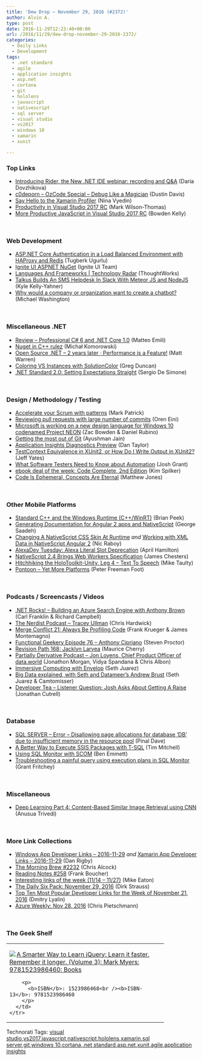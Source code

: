 ```yaml
---
title: 'Dew Drop – November 29, 2016 (#2372)'
author: Alvin A.
type: post
date: 2016-11-29T12:23:40+00:00
url: /2016/11/29/dew-drop-november-29-2016-2372/
categories:
  - Daily Links
  - Development
tags:
  - .net standard
  - agile
  - application insights
  - asp.net
  - cortana
  - git
  - hololens
  - javascript
  - nativescript
  - sql server
  - visual studio
  - vs2017
  - windows 10
  - xamarin
  - xunit

---
```

### <a name="top"></a>Top Links

  * <a href="https://blog.jetbrains.com/dotnet/2016/11/28/introducing-rider-the-new-net-ide-webinar-recording-and-qa/" target="_blank">Introducing Rider, the New .NET IDE webinar: recording and Q&A</a> (Daria Dovzhikova)
  * <a href="http://www.youtube.com/watch?v=mcoG4ns5VEI" target="_blank">c0deporn &#8211; OzCode Special &#8211; Debug Like a Magician</a> (Dustin Davis)
  * <a href="https://blog.xamarin.com/say-hello-to-the-xamarin-profiler/" target="_blank">Say Hello to the Xamarin Profiler</a> (Nina Vyedin)
  * <a href="https://blogs.msdn.microsoft.com/visualstudio/2016/11/28/productivity-in-visual-studio-2017-rc/" target="_blank">Productivity in Visual Studio 2017 RC</a> (Mark Wilson-Thomas)
  * <a href="https://blogs.msdn.microsoft.com/visualstudio/2016/11/28/more-productive-javascript-in-visual-studio-2017-rc/" target="_blank">More Productive JavaScript in Visual Studio 2017 RC</a> (Bowden Kelly)

&nbsp;

### <a name="web"></a>Web Development

  * <a href="http://feedproxy.google.com/~r/TugberkUgurlu/~3/XGCBzF5UKhc/asp-net-core-authentication-in-a-load-balanced-environment-with-haproxy-and-redis" target="_blank">ASP.NET Core Authentication in a Load Balanced Environment with HAProxy and Redis</a> (Tugberk Ugurlu)
  * <a href="http://www.infragistics.com/community/blogs/igniteui_team/archive/2016/11/29/ignite-ui-aspnet-nuget.aspx" target="_blank">Ignite UI ASPNET NuGet</a> (Ignite UI Team)
  * <a href="https://www.thoughtworks.com/radar/languages-and-frameworks" target="_blank">Languages And Frameworks | Technology Radar</a> (ThoughtWorks)
  * <a href="https://twilioinc.wpengine.com/2016/11/talkus-builds-an-sms-helpdesk-in-slack-with-meteor-js-and-nodejs.html" target="_blank">Talkus Builds An SMS Helpdesk In Slack With Meteor JS and NodeJS</a> (Kyle Kelly-Yahner)
  * <a href="http://aihelpwebsite.com/Blog/EntryId/1018/Why-would-a-company-or-organization-want-to-create-a-chatbot" target="_blank">Why would a company or organization want to create a chatbot?</a> (Michael Washington)

&nbsp;

### <a name="dotnet"></a>Miscellaneous .NET

  * <a href="http://feedproxy.google.com/~r/MattsAlmSpace/~3/m6ww_ZwYhJc/review-professional-c-6-and-net-core-10.html" target="_blank">Review – Professional C# 6 and .NET Core 1.0</a> (Matteo Emili)
  * <a href="http://feedproxy.google.com/~r/BlogMichalaKomorowskiego/~3/CLJ3Ogn8fOM/nuget-in-c-rulez.html" target="_blank">Nuget in C++ rulez</a> (Michał Komorowski)
  * <a href="http://mattwarren.org/2016/11/23/open-source-net-2-years-later/" target="_blank">Open Source .NET – 2 years later · Performance is a Feature!</a> (Matt Warren)
  * <a href="https://channel9.msdn.com/coding4fun/blog/Coloring-VS-Instances-with-SolutionColor?WT.mc_id=DX_MVP4025064" target="_blank">Coloring VS Instances with SolutionColor</a> (Greg Duncan)
  * <a href="http://www.infoq.com/news/2016/11/dotnet-standard-20-goals?utm_campaign=infoq_content&utm_source=infoq&utm_medium=feed&utm_term=global" target="_blank">.NET Standard 2.0: Setting Expectations Straight</a> (Sergio De Simone)

&nbsp;

### <a name="design"></a>Design / Methodology / Testing

  * <a href="http://feedproxy.google.com/~r/LeadingAgile/~3/NOfbJFnsUOE/" target="_blank">Accelerate your Scrum with patterns</a> (Mark Patrick)
  * <a href="http://feedproxy.google.com/~r/AyendeRahien/~3/3SqQETX14Dw/reviewing-pull-requests-with-large-number-of-commits" target="_blank">Reviewing pull requests with large number of commits</a> (Oren Eini)
  * <a href="http://www.windowscentral.com/new-design-language-windows-10-project-neon" target="_blank">Microsoft is working on a new design language for Windows 10 codenamed Project NEON</a> (Zac Bowden & Daniel Rubino)
  * <a href="https://blogs.msdn.microsoft.com/visualstudioalm/2016/11/28/getting-the-most-out-of-git/" target="_blank">Getting the most out of Git</a> (Ayushman Jain)
  * <a href="https://azure.microsoft.com/blog/app-insights-app-map-and-profiler/" target="_blank">Application Insights Diagnostics Preview</a> (Dan Taylor)
  * <a href="http://feedproxy.google.com/~r/SomewhatAbstract/~3/2VOV5e1EGk0/" target="_blank">TestContext Equivalence in XUnit2, or How Do I Write Output in XUnit2?</a> (Jeff Yates)
  * <a href="https://www.stickyminds.com/article/what-software-testers-need-know-about-automation" target="_blank">What Software Testers Need to Know about Automation</a> (Josh Grant)
  * <a href="https://blogs.msdn.microsoft.com/microsoft_press/2016/11/28/ebook-deal-of-the-week-code-complete-2nd-edition-2/" target="_blank">ebook deal of the week: Code Complete, 2nd Edition</a> (Kim Spilker)
  * <a href="http://feedproxy.google.com/~r/ExceptionNotFound/~3/U73ysYuM76Y/" target="_blank">Code Is Ephemeral, Concepts Are Eternal</a> (Matthew Jones)

&nbsp;

### <a name="mobile"></a>Other Mobile Platforms

  * <a href="http://blogs.windows.com/buildingapps/2016/11/28/standard-c-windows-runtime-cwinrt/?WT.mc_id=DX_MVP4025064" target="_blank">Standard C++ and the Windows Runtime (C++/WinRT)</a> (Brian Peek)
  * <a href="https://blog.falafel.com/generating-documentation-angular-2-apps-nativescript/" target="_blank">Generating Documentation for Angular 2 apps and NativeScript</a> (George Saadeh)
  * <a href="https://www.thepolyglotdeveloper.com/2016/11/changing-a-nativescript-css-skin-at-runtime/" target="_blank">Changing A NativeScript CSS Skin At Runtime</a> _and_ <a href="http://developer.telerik.com/featured/working-xml-data-nativescript-angular-2/" target="_blank">Working with XML Data in NativeScript Angular 2</a> (Nic Raboy)
  * <a href="http://lovemyecho.com/2016/11/29/alexadev-tuesday-alexa-literal-slot-deprecation/" target="_blank">AlexaDev Tuesday: Alexa Literal Slot Deprecation</a> (April Hamilton)
  * <a href="http://www.infoq.com/news/2016/11/nativescript-24?utm_campaign=infoq_content&utm_source=infoq&utm_medium=feed&utm_term=global" target="_blank">NativeScript 2.4 Brings Web Workers Specification</a> (James Chesters)
  * <a href="http://feedproxy.google.com/~r/mtaulty/~3/uL8LEoswGW8/" target="_blank">Hitchhiking the HoloToolkit-Unity, Leg 4 – Text To Speech</a> (Mike Taulty)
  * <a href="http://feedproxy.google.com/~r/PeterFoot/~3/J7pCwQV8LX8/" target="_blank">Pontoon – Yet More Platforms</a> (Peter Freeman Foot)

&nbsp;

### <a name="podcasts"></a>Podcasts / Screencasts / Videos

  * <a href="http://www.dotnetrocks.com/default.aspx?ShowNum=1380" target="_blank">.NET Rocks! &#8211; Building an Azure Search Engine with Anthony Brown</a> (Carl Franklin & Richard Campbell)
  * <a href="http://nerdist.nerdistind.libsynpro.com/tracey-ullman" target="_blank">The Nerdist Podcast &#8211; Tracey Ullman</a> (Chris Hardwick)
  * <a href="http://www.mergeconflict.fm/episodes/53869-merge-conflict-21-always-be-profiling-code" target="_blank">Merge Conflict 21: Always Be Profiling Code</a> (Frank Krueger & James Montemagno)
  * <a href="https://www.functionalgeekery.com/episode-76-anthony-cipriano/" target="_blank">Functional Geekery Episode 76 – Anthony Cipriano</a> (Steven Proctor)
  * <a href="http://revisionpath.simplecast.fm/episodes/46115-168-jacklyn-laryea" target="_blank">Revision Path 168: Jacklyn Laryea</a> (Maurice Cherry)
  * <a href="http://feedproxy.google.com/~r/PartiallyDerivative/~3/sPu6mFAq2VY/jon-loyens" target="_blank">Partially Derivative Podcast &#8211; Jon Loyens, Chief Product Officer of data.world</a> (Jonathon Morgan, Vidya Spandana & Chris Albon)
  * <a href="https://channel9.msdn.com/Blogs/Seth-Juarez/Immersive-Computing-with-Envelop?WT.mc_id=DX_MVP4025064" target="_blank">Immersive Computing with Envelop</a> (Seth Juarez)
  * <a href="https://channel9.msdn.com/Blogs/Seth-Juarez/Big-Data-explained-with-Seth-and-Datameers-Andrew-Brust?WT.mc_id=DX_MVP4025064" target="_blank">Big Data explained, with Seth and Datameer’s Andrew Brust</a> (Seth Juarez & Camtomisser)
  * <a href="http://feedproxy.google.com/~r/DeveloperTea/~3/ZawpdzlyXlI/53888-listener-question-josh-asks-about-getting-a-raise" target="_blank">Developer Tea &#8211; Listener Question: Josh Asks About Getting A Raise</a> (Jonathan Cutrell)

&nbsp;

### <a name="sql"></a>Database

  * <a href="http://blog.sqlauthority.com/2016/11/29/sql-server-error-disallowing-page-allocations-database-db-due-insufficient-memory-resource-pool/" target="_blank">SQL SERVER – Error – Disallowing page allocations for database ‘DB’ due to insufficient memory in the resource pool</a> (Pinal Dave)
  * <a href="https://www.timmitchell.net/post/2016/11/28/a-better-way-to-execute-ssis-packages-with-t-sql/" target="_blank">A Better Way to Execute SSIS Packages with T-SQL</a> (Tim Mitchell)
  * <a href="http://www.red-gate.com/blog/redgate-products/using-sql-monitor-scom" target="_blank">Using SQL Monitor with SCOM</a> (Ben Emmett)
  * <a href="http://www.red-gate.com/blog/redgate-products/sql-monitor-execution-plans" target="_blank">Troubleshooting a painful query using execution plans in SQL Monitor</a> (Grant Fritchey)

&nbsp;

### <a name="misc"></a>Miscellaneous

  * <a href="https://blogs.technet.microsoft.com/machinelearning/2016/11/28/deep-learning-part-4-content-based-similar-image-retrieval-using-cnn/" target="_blank">Deep Learning Part 4: Content-Based Similar Image Retrieval using CNN</a> (Anusua Trivedi)

&nbsp;

### <a name="links"></a>More Link Collections

  * <a href="http://windowsappdev.com/2016/11/windows-app-developer-links-2016-11-29/" target="_blank">Windows App Developer Links &#8211; 2016-11-29</a> _and_ <a href="http://allaboutxamarin.com/2016/11/xamarin-app-developer-links-2016-11-29/" target="_blank">Xamarin App Developer Links &#8211; 2016-11-29</a> (Dan Rigby)
  * <a href="http://feedproxy.google.com/~r/ReflectivePerspective/~3/WgqO9uR38fs/" target="_blank">The Morning Brew #2232</a> (Chris Alcock)
  * <a href="http://www.frankysnotes.com/2016/11/reading-notes-258.html" target="_blank">Reading Notes #258</a> (Frank Boucher)
  * <a href="https://samestuffdifferentday.com/2016/11/28/interesting-links-of-the-week-1114-1127/" target="_blank">Interesting links of the week (11/14 – 11/27)</a> (Mike Eaton)
  * <a href="http://dirkstrauss.com/introducing-r-development-language/" target="_blank">The Daily Six Pack: November 29, 2016</a> (Dirk Strauss)
  * <a href="http://www.lyalin.com/2016/11/28/top-ten-most-popular-developer-links-for-the-week-of-november-21-2016/" target="_blank">Top Ten Most Popular Developer Links for the Week of November 21, 2016</a> (Dmitry Lyalin)
  * <a href="https://buildazure.com/2016/11/28/azure-weekly-nov-28-2016/" target="_blank">Azure Weekly: Nov 28, 2016</a> (Chris Pietschmann)

&nbsp;

### <a name="shelf"></a>The Geek Shelf

<div id="scid:7dc1bd33-94bd-46fd-a20b-0131235bcd47:6dd6d23a-f913-4109-8aba-4a09d932debb" class="wlWriterEditableSmartContent" style="float: none; padding-bottom: 0px; padding-top: 0px; padding-left: 0px; margin: 0px; display: inline; padding-right: 0px">
  <table cellspacing="0" cellpadding="2" width="400" border="0" unselectable="on">
    <tr>
      <td valign="top" width="400">
        <p>
          <a title="A Smarter Way to Learn jQuery: Learn it faster. Remember it longer. (Volume 3): Mark Myers: 9781523986460: Books" href="http://www.amazon.com/exec/obidos/ASIN/1523986468/amavin-20"><img data-recalc-dims="1" decoding="async" src="https://i0.wp.com/images.amazon.com/images/P/1523986468.01.MZZZZZZZ.jpg?w=660" border="0" align="left" style="float:left" />A Smarter Way to Learn jQuery: Learn it faster. Remember it longer. (Volume 3): Mark Myers: 9781523986460: Books</a>
        </p>
        
        <p>
          <b>ISBN</b>: 1523986468<br /><b>ISBN-13</b>: 9781523986460
        </p>
      </td>
    </tr>
  </table>
</div>

<div id="scid:77ECF5F8-D252-44F5-B4EB-D463C5396A79:03409d52-dc58-4763-b3fa-0440aaca7f31" class="wlWriterEditableSmartContent" style="float: none; padding-bottom: 0px; padding-top: 0px; padding-left: 0px; margin: 0px; display: inline; padding-right: 0px">
  Technorati Tags: <a href="http://technorati.com/tags/visual+studio" rel="tag">visual studio</a>,<a href="http://technorati.com/tags/vs2017" rel="tag">vs2017</a>,<a href="http://technorati.com/tags/javascript" rel="tag">javascript</a>,<a href="http://technorati.com/tags/nativescript" rel="tag">nativescript</a>,<a href="http://technorati.com/tags/hololens" rel="tag">hololens</a>,<a href="http://technorati.com/tags/xamarin" rel="tag">xamarin</a>,<a href="http://technorati.com/tags/sql+server" rel="tag">sql server</a>,<a href="http://technorati.com/tags/git" rel="tag">git</a>,<a href="http://technorati.com/tags/windows+10" rel="tag">windows 10</a>,<a href="http://technorati.com/tags/cortana" rel="tag">cortana</a>,<a href="http://technorati.com/tags/.net+standard" rel="tag">.net standard</a>,<a href="http://technorati.com/tags/asp.net" rel="tag">asp.net</a>,<a href="http://technorati.com/tags/xunit" rel="tag">xunit</a>,<a href="http://technorati.com/tags/agile" rel="tag">agile</a>,<a href="http://technorati.com/tags/application+insights" rel="tag">application insights</a>
</div>
